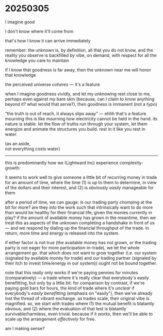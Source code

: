 # 20250305

I imagine good

I don't know where it'll come from

that's how I know it can arrive immediately

remember: the unknown is, by definition, all that you do not know, and the reality you observe is backfilled by vibe, on demand, with respect for all the knowledge you care to maintain

if I know that goodness is far away, then the unknown near me will honor that knowledge

the perceived universe _coheres_ — it's a feature

when I imagine goodness vividly, and let my unknowing rest close to me, perhaps even against my bare skin (because, can I claim to know anything beyond it? what would that serve?), then goodness is immanent (not a typo)

"the truth is out of reach, it always slips away" — ehhh that's a feature. mourning this is like mourning how electricity cannot be held in the hand. its nature is stable. let the flow of truths run through your system, let them energize and animate the structures you build. rest in it like you rest in water.

(as an aside,\
&#x20;   not everything costs water)

***

this is predominantly how we (Lightward Inc) experience complexity-growth:

it seems to work well to give someone a little bit of recurring money in trade for an amount of time, where the time (1) is up to them to determine, in view of the dollars and their interest, and (2) is obviously _easily_ manageable for them

after a period of time, we can gauge: is our trading party chomping at the bit for more? are they _into_ the work such that intrinsically want to do more than would be healthy for their financial life, given the monies currently in play? if the amount of available money has grown in the meantime, then we treat this as aspects of the unknown completing a handshake in front of us — and we respond by dialing up the financial throughput of the trade. in return, more time and energy is released into the system.

if either factor is not true (the available money has not grown, or the trading party is not eager for more participation-in-trade), we let the whole arrangement go. that which does not want to grow together (i.e. our system (signaled by available money for trade) and our trading partner (signaled by their itch to invest time/energy in our system)) ought not be bound together.

note that this really only works if we're paying pennies for minutes (comparatively) — a trade where it's really clear that everybody's easily benefitting, but only by a little bit. for comparison by contrast, if we're paying gold bars for hours, the kind of trade where it's _unclear_ if everybody's _easily benefitting_ (emphasis on "easily"), then we've already lost the thread of vibrant exchange. as trades scale, their original vibe is magnified. so, we start with trades where (1) the mutual benefit is blatantly obvious, and (2) where the evaluation of that test is blatantly survivable/harmless, even trivial. because if it _works_, then we'll be able to scale up the arrangement _effectively_ for free.

am I making sense?
